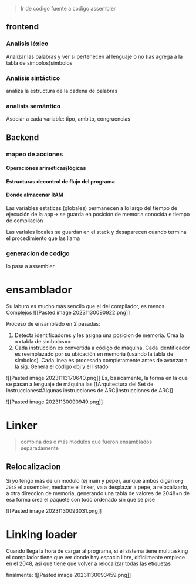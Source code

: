 >Ir de codigo fuente a codigo assembler

## frontend

### Analisis léxico 
Analizar las palabras y ver si pertenecen al lenguaje o no (las agrega a la tabla de simbolos)simbolos

### Analisis sintáctico
analiza la estructura de la cadena de palabras

### analisis semántico
Asociar a cada variable: tipo, ambito, congruencias

## Backend
### mapeo de acciones

#### Operaciones ariméticas/lógicas

#### Estructuras decontrol de flujo del programa

#### Donde almacenar RAM
Las variables estaticas (globales) permanecen a lo largo del tiempo de ejecución de la app-> se guarda en posición de memoria conocida e tiempo de compilación

Las variales locales se guardan en el stack y desaparecen cuando termina el procedimiento que las llama 

### generacion de codigo

lo pasa a assembler


# ensamblador
Su laburo es mucho más sencilo que el del compilador, es menos Complejos
![[Pasted image 20231130090922.png]]

Proceso de ensamblado en 2 pasadas:
1. Detecta identificadores y les asigna una posicion de memoria. Crea la ==tabla de simbolos==
2. Cada instrucción es convertida a código de maquina. Cada identificador es reemplazado por su ubicación en memoria (usando la tabla de símbolos). Cada linea es procesada completamente antes de avanzar a la sig.  Genera el código obj y el listado

![[Pasted image 20231113170640.png]]
Es, basicamente, la forma en la que se pasan a lenguaje de máquina las [[Arquitectura del Set de Instrucciones#Algunas instrucciones de ARC|instrucciones de ARC]] 

![[Pasted image 20231130090949.png]]
# Linker 
> combina dos o más modulos que fueron ensamblados separadamente
## Relocalizacion
Si yo tengo más de un modulo (ej main y pepe), aunque ambos digan `org 2048` el assembler, mediante el linker, va a desplazar a pepe, a relocalizarlo, a otra direccion de memoria, generando una tabla de valores de 2048+n 
de esa forma crea el paquete con todo ordenado sin que se pise

![[Pasted image 20231130093031.png]]

# Linking loader
Cuando llega la hora de cargar al programa, si el sistema tiene multitasking el compilador tiene que ver donde hay espacio libre, dificilmente empiece en el 2048, asi que tiene que volver a relocalizar todas las etiquetas


finalmente:
![[Pasted image 20231130093459.png]]